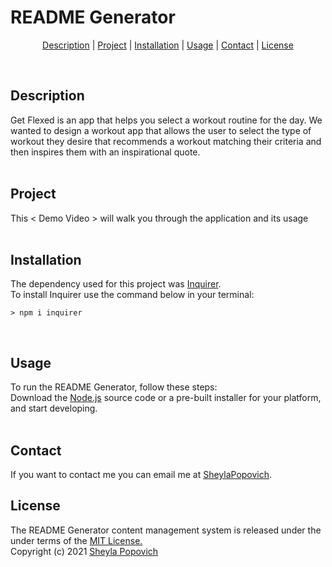 # README Generator

<p align="center">
<a href="#description">Description</a> |
<a href="#project">Project</a> |
<a href="#installation">Installation</a> |
<a href="#usage">Usage</a> |
<a href="#contact">Contact</a> |
<a href="#license">License</a>
</p>
<br>

## **Description**
Get Flexed is an app that helps you select a workout routine for the day. We wanted to design a workout app that allows the user to select the type of workout they desire that recommends a workout matching their criteria and then inspires them with an inspirational quote.
<br>
<br>

## **Project** 
This < Demo Video > will walk you through the application and its usage
<br>
<br>

## **Installation** 
The dependency used for this project was [Inquirer](https://www.npmjs.com/package/inquirer). <br>
To install Inquirer use the command below in your terminal:
```
> npm i inquirer
```
<br>

## **Usage**
To run the README Generator, follow these steps: <br>
Download the [Node.js](https://nodejs.org/en/download/) source code or a pre-built installer for your platform, and start developing.
<br>
<br>

## Contact
If you want to contact me you can email me at [SheylaPopovich](sheylapopovich@gmail.com).


## **License**
The README Generator content management system is released under the under terms of the [MIT License.](https://github.com/SheylaPopovich/README-generator/blob/main/LICENSE)
<br>Copyright (c) 2021 [Sheyla Popovich](https://github.com/SheylaPopovich)
<br>


